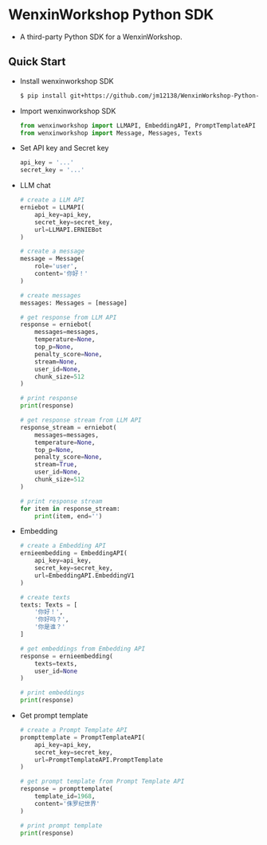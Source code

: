 # WenxinWorkshop Python SDK
* A third-party Python SDK for a WenxinWorkshop.

## Quick Start
* Install wenxinworkshop SDK

    ```bash
    $ pip install git+https://github.com/jm12138/WenxinWorkshop-Python-SDK
    ```

* Import wenxinworkshop SDK

    ```python
    from wenxinworkshop import LLMAPI, EmbeddingAPI, PromptTemplateAPI
    from wenxinworkshop import Message, Messages, Texts
    ```

* Set API key and Secret key

    ```python
    api_key = '...'
    secret_key = '...'
    ```

* LLM chat

    ```python
    # create a LLM API
    erniebot = LLMAPI(
        api_key=api_key,
        secret_key=secret_key,
        url=LLMAPI.ERNIEBot
    )

    # create a message
    message = Message(
        role='user',
        content='你好！'
    )

    # create messages
    messages: Messages = [message]

    # get response from LLM API
    response = erniebot(
        messages=messages,
        temperature=None,
        top_p=None,
        penalty_score=None,
        stream=None,
        user_id=None,
        chunk_size=512
    )

    # print response
    print(response)

    # get response stream from LLM API
    response_stream = erniebot(
        messages=messages,
        temperature=None,
        top_p=None,
        penalty_score=None,
        stream=True,
        user_id=None,
        chunk_size=512
    )

    # print response stream
    for item in response_stream:
        print(item, end='')
    ```

* Embedding

    ```python
    # create a Embedding API
    ernieembedding = EmbeddingAPI(
        api_key=api_key,
        secret_key=secret_key,
        url=EmbeddingAPI.EmbeddingV1
    )

    # create texts
    texts: Texts = [
        '你好！',
        '你好吗？',
        '你是谁？'
    ]

    # get embeddings from Embedding API
    response = ernieembedding(
        texts=texts,
        user_id=None
    )

    # print embeddings
    print(response)
    ```

* Get prompt template

    ```python
    # create a Prompt Template API
    prompttemplate = PromptTemplateAPI(
        api_key=api_key,
        secret_key=secret_key,
        url=PromptTemplateAPI.PromptTemplate
    )

    # get prompt template from Prompt Template API
    response = prompttemplate(
        template_id=1968,
        content='侏罗纪世界'
    )

    # print prompt template
    print(response)
    ```
